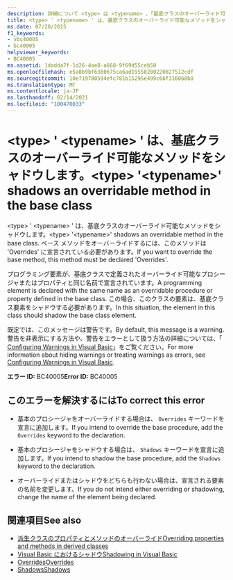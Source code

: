```yaml
---
description: 詳細について <type> は <typename> 、「基底クラスのオーバーライド可能なメソッドをシャドウする」を参照してください。
title: <type> ' <typename> ' は、基底クラスのオーバーライド可能なメソッドをシャドウします。
ms.date: 07/20/2015
f1_keywords:
- vbc40005
- bc40005
helpviewer_keywords:
- BC40005
ms.assetid: 1dadda7f-1d26-4ae8-a668-9f69d55ceb50
ms.openlocfilehash: e5a8b9bf6380675ca6ad19558280220827512cdf
ms.sourcegitcommit: 10e719780594efc781b15295e499c66f316068b8
ms.translationtype: MT
ms.contentlocale: ja-JP
ms.lasthandoff: 02/14/2021
ms.locfileid: "100470033"
---
```

# <a name="type-typename-shadows-an-overridable-method-in-the-base-class"></a><span data-ttu-id="0f24a-103">\<type> ' \<typename> ' は、基底クラスのオーバーライド可能なメソッドをシャドウします。</span><span class="sxs-lookup"><span data-stu-id="0f24a-103">\<type> '\<typename>' shadows an overridable method in the base class</span></span>

<span data-ttu-id="0f24a-104">\<type> ' \<typename> ' は、基底クラスのオーバーライド可能なメソッドをシャドウします。</span><span class="sxs-lookup"><span data-stu-id="0f24a-104">\<type> '\<typename>' shadows an overridable method in the base class.</span></span> <span data-ttu-id="0f24a-105">ベース メソッドをオーバーライドするには、このメソッドは 'Overrides' に宣言されている必要があります。</span><span class="sxs-lookup"><span data-stu-id="0f24a-105">If you want to override the base method, this method must be declared 'Overrides'.</span></span>  
  
 <span data-ttu-id="0f24a-106">プログラミング要素が、基底クラスで定義されたオーバーライド可能なプロシージャまたはプロパティと同じ名前で宣言されています。</span><span class="sxs-lookup"><span data-stu-id="0f24a-106">A programming element is declared with the same name as an overridable procedure or property defined in the base class.</span></span> <span data-ttu-id="0f24a-107">この場合、このクラスの要素は、基底クラス要素をシャドウする必要があります。</span><span class="sxs-lookup"><span data-stu-id="0f24a-107">In this situation, the element in this class should shadow the base class element.</span></span>  
  
 <span data-ttu-id="0f24a-108">既定では、このメッセージは警告です。</span><span class="sxs-lookup"><span data-stu-id="0f24a-108">By default, this message is a warning.</span></span> <span data-ttu-id="0f24a-109">警告を非表示にする方法や、警告をエラーとして扱う方法の詳細については、「 [Configuring Warnings in Visual Basic](/visualstudio/ide/configuring-warnings-in-visual-basic)」をご覧ください。</span><span class="sxs-lookup"><span data-stu-id="0f24a-109">For more information about hiding warnings or treating warnings as errors, see [Configuring Warnings in Visual Basic](/visualstudio/ide/configuring-warnings-in-visual-basic).</span></span>  
  
 <span data-ttu-id="0f24a-110">**エラー ID:** BC40005</span><span class="sxs-lookup"><span data-stu-id="0f24a-110">**Error ID:** BC40005</span></span>  
  
## <a name="to-correct-this-error"></a><span data-ttu-id="0f24a-111">このエラーを解決するには</span><span class="sxs-lookup"><span data-stu-id="0f24a-111">To correct this error</span></span>  
  
- <span data-ttu-id="0f24a-112">基本のプロシージャをオーバーライドする場合は、 `Overrides` キーワードを宣言に追加します。</span><span class="sxs-lookup"><span data-stu-id="0f24a-112">If you intend to override the base procedure, add the `Overrides` keyword to the declaration.</span></span>  
  
- <span data-ttu-id="0f24a-113">基本のプロシージャをシャドウする場合は、 `Shadows` キーワードを宣言に追加します。</span><span class="sxs-lookup"><span data-stu-id="0f24a-113">If you intend to shadow the base procedure, add the `Shadows` keyword to the declaration.</span></span>  
  
- <span data-ttu-id="0f24a-114">オーバーライドまたはシャドウをどちらも行わない場合は、宣言される要素の名前を変更します。</span><span class="sxs-lookup"><span data-stu-id="0f24a-114">If you do not intend either overriding or shadowing, change the name of the element being declared.</span></span>  
  
## <a name="see-also"></a><span data-ttu-id="0f24a-115">関連項目</span><span class="sxs-lookup"><span data-stu-id="0f24a-115">See also</span></span>

- [<span data-ttu-id="0f24a-116">派生クラスのプロパティとメソッドのオーバーライド</span><span class="sxs-lookup"><span data-stu-id="0f24a-116">Overriding properties and methods in derived classes</span></span>](../programming-guide/language-features/objects-and-classes/inheritance-basics.md#overriding-properties-and-methods-in-derived-classes)
- [<span data-ttu-id="0f24a-117">Visual Basic におけるシャドウ</span><span class="sxs-lookup"><span data-stu-id="0f24a-117">Shadowing in Visual Basic</span></span>](../programming-guide/language-features/declared-elements/shadowing.md)
- [<span data-ttu-id="0f24a-118">Overrides</span><span class="sxs-lookup"><span data-stu-id="0f24a-118">Overrides</span></span>](../language-reference/modifiers/overrides.md)
- [<span data-ttu-id="0f24a-119">Shadows</span><span class="sxs-lookup"><span data-stu-id="0f24a-119">Shadows</span></span>](../language-reference/modifiers/shadows.md)
